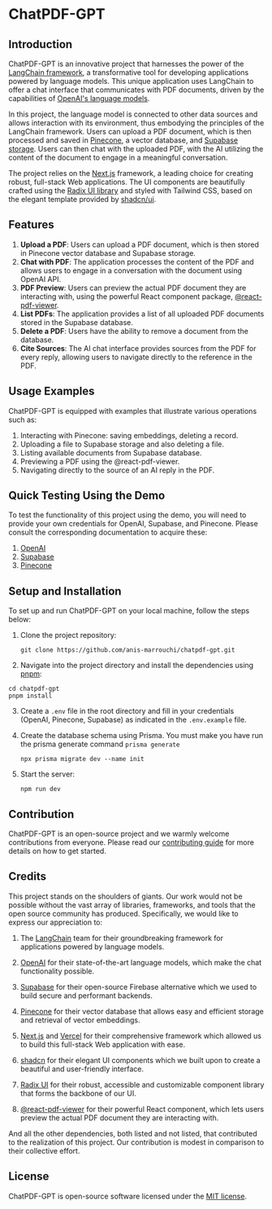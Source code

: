 
# ChatPDF-GPT

## Introduction

ChatPDF-GPT is an innovative project that harnesses the power of the [LangChain framework](https://js.langchain.com/docs/), a transformative tool for developing applications powered by language models. This unique application uses LangChain to offer a chat interface that communicates with PDF documents, driven by the capabilities of [OpenAI's language models](https://platform.openai.com/docs/introduction).

In this project, the language model is connected to other data sources and allows interaction with its environment, thus embodying the principles of the LangChain framework. Users can upload a PDF document, which is then processed and saved in [Pinecone](https://www.pinecone.io/), a vector database, and [Supabase storage](https://supabase.com/). Users can then chat with the uploaded PDF, with the AI utilizing the content of the document to engage in a meaningful conversation.

The project relies on the [Next.js](https://nextjs.org/) framework, a leading choice for creating robust, full-stack Web applications. The UI components are beautifully crafted using the [Radix UI library](https://www.radix-ui.com/) and styled with Tailwind CSS, based on the elegant template provided by [shadcn/ui](https://github.com/shadcn/ui).

## Features

1.  **Upload a PDF**: Users can upload a PDF document, which is then stored in Pinecone vector database and Supabase storage.
2.  **Chat with PDF**: The application processes the content of the PDF and allows users to engage in a conversation with the document using OpenAI API.
3.  **PDF Preview**: Users can preview the actual PDF document they are interacting with, using the powerful React component package, [@react-pdf-viewer](https://react-pdf-viewer.dev/).
4.  **List PDFs**: The application provides a list of all uploaded PDF documents stored in the Supabase database.
5.  **Delete a PDF**: Users have the ability to remove a document from the database.
6.  **Cite Sources**: The AI chat interface provides sources from the PDF for every reply, allowing users to navigate directly to the reference in the PDF.

## Usage Examples

ChatPDF-GPT is equipped with examples that illustrate various operations such as:

1.  Interacting with Pinecone: saving embeddings, deleting a record.
2.  Uploading a file to Supabase storage and also deleting a file.
3.  Listing available documents from Supabase database.
4.  Previewing a PDF using the @react-pdf-viewer.
5.  Navigating directly to the source of an AI reply in the PDF.

## Quick Testing Using the Demo

To test the functionality of this project using the demo, you will need to provide your own credentials for OpenAI, Supabase, and Pinecone. Please consult the corresponding documentation to acquire these:

1.  [OpenAI](https://platform.openai.com/docs/guides/authentication)
2.  [Supabase](https://supabase.com/docs/guides/platform)
3.  [Pinecone](https://www.pinecone.io/docs/)

## Setup and Installation

To set up and run ChatPDF-GPT on your local machine, follow the steps below:

1.  Clone the project repository:
    
    ```
    git clone https://github.com/anis-marrouchi/chatpdf-gpt.git
    ``` 
    
2.  Navigate into the project directory and install the dependencies using [pnpm](https://pnpm.io/):
    
  ```
  cd chatpdf-gpt
pnpm install
```
    
3.  Create a `.env` file in the root directory and fill in your credentials (OpenAI, Pinecone, Supabase) as indicated in the `.env.example` file.

4. Create the database schema using Prisma. You must make you have run the prisma generate command `prisma generate`
    
    ```
    npx prisma migrate dev --name init
    ```

5.  Start the server:
  
    ```
    npm run dev
    ```

## Contribution

ChatPDF-GPT is an open-source project and we warmly welcome contributions from everyone. Please read our [contributing guide](https://chat.openai.com/CONTRIBUTING.md) for more details on how to get started.

## Credits


This project stands on the shoulders of giants. Our work would not be possible without the vast array of libraries, frameworks, and tools that the open source community has produced. Specifically, we would like to express our appreciation to:

1.  The [LangChain](https://js.langchain.com/docs/) team for their groundbreaking framework for applications powered by language models.
    
2.  [OpenAI](https://openai.com/) for their state-of-the-art language models, which make the chat functionality possible.
    
3.  [Supabase](https://supabase.com/) for their open-source Firebase alternative which we used to build secure and performant backends.
    
4.  [Pinecone](https://www.pinecone.io/) for their vector database that allows easy and efficient storage and retrieval of vector embeddings.
    
5.  [Next.js](https://nextjs.org/) and [Vercel](https://vercel.com/) for their comprehensive framework which allowed us to build this full-stack Web application with ease.
    
6.  [shadcn](https://github.com/shadcn) for their elegant UI components which we built upon to create a beautiful and user-friendly interface.
    
7.  [Radix UI](https://www.radix-ui.com/) for their robust, accessible and customizable component library that forms the backbone of our UI.
    
8.  [@react-pdf-viewer](https://react-pdf-viewer.dev/) for their powerful React component, which lets users preview the actual PDF document they are interacting with.
    

And all the other dependencies, both listed and not listed, that contributed to the realization of this project. Our contribution is modest in comparison to their collective effort.

## License

ChatPDF-GPT is open-source software licensed under the [MIT license](https://chat.openai.com/LICENSE.md).